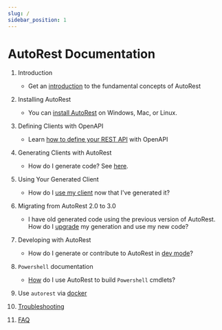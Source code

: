 ```yaml
---
slug: /
sidebar_position: 1
---
```


# AutoRest Documentation

1. Introduction

   - Get an [introduction](introduction) to the fundamental concepts of AutoRest

2. Installing AutoRest

   - You can [install AutoRest](install) on Windows, Mac, or Linux.

3. Defining Clients with OpenAPI

   - Learn [how to define your REST API](openapi) with OpenAPI

4. Generating Clients with AutoRest

   - How do I generate code? See [here](generate).

5. Using Your Generated Client

   - How do I [use my client](client) now that I've generated it?

6. Migrating from AutoRest 2.0 to 3.0

   - I have old generated code using the previous version of AutoRest. How do I [upgrade](migrate) my generation and use my new code?

7. Developing with AutoRest

   - How do I generate or contribute to AutoRest in [dev mode](developer)?

8. `Powershell` documentation

   - [How](https://github.com/azure/autorest.powershell/blob/master/docs/readme.md) do I use AutoRest to build `Powershell` cmdlets?

9. Use `autorest` via [docker](docker)

10. [Troubleshooting](troubleshooting)

11. [FAQ](faq)

